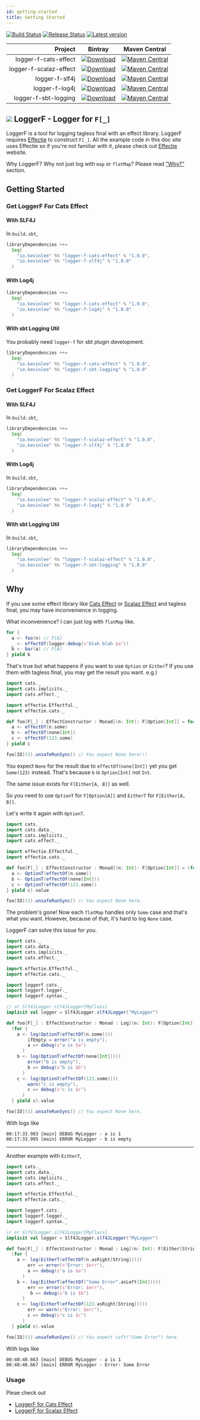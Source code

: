 ```yaml
---
id: getting-started
title: Getting Started
---
```


[![Build Status](https://github.com/Kevin-Lee/logger-f/workflows/Build%20All/badge.svg)](https://github.com/Kevin-Lee/logger-f/actions?workflow=Build+All)
[![Release Status](https://github.com/Kevin-Lee/logger-f/workflows/Release/badge.svg)](https://github.com/Kevin-Lee/logger-f/actions?workflow=Release)
[![Latest version](https://index.scala-lang.org/kevin-lee/logger-f/latest.svg)](https://index.scala-lang.org/kevin-lee/logger-f)

| Project | Bintray | Maven Central |
| ------: | ------- | ------------- |
| logger-f-cats-effect | [![Download](https://api.bintray.com/packages/kevinlee/maven/logger-f-cats-effect/images/download.svg)](https://bintray.com/kevinlee/maven/logger-f-cats-effect/_latestVersion) | [![Maven Central](https://maven-badges.herokuapp.com/maven-central/io.kevinlee/logger-f-cats-effect_2.13/badge.svg)](https://search.maven.org/artifact/io.kevinlee/logger-f-cats-effect_2.13) |
| logger-f-scalaz-effect | [![Download](https://api.bintray.com/packages/kevinlee/maven/logger-f-scalaz-effect/images/download.svg)](https://bintray.com/kevinlee/maven/logger-f-scalaz-effect/_latestVersion) | [![Maven Central](https://maven-badges.herokuapp.com/maven-central/io.kevinlee/logger-f-scalaz-effect_2.13/badge.svg)](https://search.maven.org/artifact/io.kevinlee/logger-f-scalaz-effect_2.13) |
| logger-f-slf4j | [![Download](https://api.bintray.com/packages/kevinlee/maven/logger-f-slf4j/images/download.svg)](https://bintray.com/kevinlee/maven/logger-f-slf4j/_latestVersion) | [![Maven Central](https://maven-badges.herokuapp.com/maven-central/io.kevinlee/logger-f-slf4j_2.13/badge.svg)](https://search.maven.org/artifact/io.kevinlee/logger-f-slf4j_2.13) |
| logger-f-log4j | [![Download](https://api.bintray.com/packages/kevinlee/maven/logger-f-log4j/images/download.svg)](https://bintray.com/kevinlee/maven/logger-f-log4j/_latestVersion) | [![Maven Central](https://maven-badges.herokuapp.com/maven-central/io.kevinlee/logger-f-log4j_2.13/badge.svg)](https://search.maven.org/artifact/io.kevinlee/logger-f-log4j_2.13) |
| logger-f-sbt-logging | [![Download](https://api.bintray.com/packages/kevinlee/maven/logger-f-sbt-logging/images/download.svg)](https://bintray.com/kevinlee/maven/logger-f-sbt-logging/_latestVersion) | [![Maven Central](https://maven-badges.herokuapp.com/maven-central/io.kevinlee/logger-f-sbt-logging_2.13/badge.svg)](https://search.maven.org/artifact/io.kevinlee/logger-f-sbt-logging_2.13) |

## ![](../img/logger-f-logo-96x96.png) LoggerF - Logger for `F[_]`

LoggerF is a tool for logging tagless final with an effect library. LoggerF requires [Effectie](https://kevin-lee.github.io/effectie) to construct `F[_]`. All the example code in this doc site uses Effectie so if you're not familiar with it, please check out [Effectie](https://kevin-lee.github.io/effectie) website.

Why LoggerF? Why not just log with `map` or `flatMap`? Please read ["Why?"](#why) section.

## Getting Started
### Get LoggerF For Cats Effect
#### With SLF4J

In `build.sbt`,

```scala
libraryDependencies ++=
  Seq(
    "io.kevinlee" %% "logger-f-cats-effect" % "1.0.0",
    "io.kevinlee" %% "logger-f-slf4j" % "1.0.0"
  )
```

#### With Log4j

```scala
libraryDependencies ++=
  Seq(
    "io.kevinlee" %% "logger-f-cats-effect" % "1.0.0",
    "io.kevinlee" %% "logger-f-log4j" % "1.0.0"
  )
```

#### With sbt Logging Util
You probably need `logger-f` for sbt plugin development.

```scala
libraryDependencies ++=
  Seq(
    "io.kevinlee" %% "logger-f-cats-effect" % "1.0.0",
    "io.kevinlee" %% "logger-f-sbt-logging" % "1.0.0"
  )
```


### Get LoggerF For Scalaz Effect
#### With SLF4J

In `build.sbt`,

```scala
libraryDependencies ++= 
  Seq(
    "io.kevinlee" %% "logger-f-scalaz-effect" % "1.0.0",
    "io.kevinlee" %% "logger-f-slf4j" % "1.0.0"
  )
```

#### With Log4j

In `build.sbt`,

```scala
libraryDependencies ++= 
  Seq(
    "io.kevinlee" %% "logger-f-scalaz-effect" % "1.0.0",
    "io.kevinlee" %% "logger-f-log4j" % "1.0.0"
  )
```

#### With sbt Logging Util

In `build.sbt`,

```scala
libraryDependencies ++= 
  Seq(
    "io.kevinlee" %% "logger-f-scalaz-effect" % "1.0.0",
    "io.kevinlee" %% "logger-f-sbt-logging" % "1.0.0"
  )
```

## Why
If you use some effect library like [Cats Effect](https://typelevel.org/cats-effect) or [Scalaz Effect](https://scalaz.github.io) and tagless final, you may have inconvenience in logging.

What inconvenience? I can just log with `flatMap` like.
```scala
for {
  a <- foo(n) // F[A]
  _ <- effectOf(logger.debug(s"blah blah $a"))
  b <- bar(a) // F[A]
} yield b
```
That's true but what happens if you want to use `Option` or `Either`? If you use them with tagless final, you may get the result you want.
e.g.)
```scala mdoc:reset-object
import cats._
import cats.implicits._
import cats.effect._

import effectie.Effectful._
import effectie.cats._

def foo[F[_] : EffectConstructor : Monad](n: Int): F[Option[Int]] = for {
  a <- effectOf(n.some)
  b <- effectOf(none[Int])
  c <- effectOf(123.some)
} yield c

foo[IO](1).unsafeRunSync() // You expect None here!!!

```

You expect `None` for the result due to `effectOf(none[Int])` yet you get `Some(123)` instead. That's because `b` is `Option[Int]` not `Int`.

The same issue exists for `F[Either[A, B]]` as well.

So you need to use `OptionT` for `F[Option[A]]` and `EitherT` for `F[Either[A, B]]`.

Let's write it again with `OptionT`.

```scala mdoc:reset-object
import cats._
import cats.data._
import cats.implicits._
import cats.effect._

import effectie.Effectful._
import effectie.cats._

def foo[F[_] : EffectConstructor : Monad](n: Int): F[Option[Int]] = (for {
  a <- OptionT(effectOf(n.some))
  b <- OptionT(effectOf(none[Int]))
  c <- OptionT(effectOf(123.some))
} yield c).value

foo[IO](1).unsafeRunSync() // You expect None here.

```
The problem's gone! Now each `flatMap` handles only `Some` case and that's what you want. However, because of that, it's hard to log `None` case.

LoggerF can solve this issue for you.

```scala mdoc:reset-object
import cats._
import cats.data._
import cats.implicits._
import cats.effect._

import effectie.Effectful._
import effectie.cats._

import loggerf.cats._
import loggerf.logger._
import loggerf.syntax._

// or Slf4JLogger.slf4JLogger[MyClass]
implicit val logger = Slf4JLogger.slf4JLogger("MyLogger")

def foo[F[_] : EffectConstructor : Monad : Log](n: Int): F[Option[Int]] =
  (for {
    a <- log(OptionT(effectOf(n.some)))(
        ifEmpty = error("a is empty"),
        a => debug(s"a is $a")
      )
    b <- log(OptionT(effectOf(none[Int])))(
        error("b is empty"),
        b => debug(s"b is $b")
      )
    c <- log(OptionT(effectOf(123.some)))(
        warn("c is empty"),
        c => debug(s"c is $c")
      )
  } yield c).value

foo[IO](1).unsafeRunSync() // You expect None here.
```
With logs like
```
00:17:33.983 [main] DEBUG MyLogger - a is 1
00:17:33.995 [main] ERROR MyLogger - b is empty
```

***

Another example with `EitherT`,
```scala mdoc:reset-object
import cats._
import cats.data._
import cats.implicits._
import cats.effect._

import effectie.Effectful._
import effectie.cats._

import loggerf.cats._
import loggerf.logger._
import loggerf.syntax._

// or Slf4JLogger.slf4JLogger[MyClass]
implicit val logger = Slf4JLogger.slf4JLogger("MyLogger")

def foo[F[_] : EffectConstructor : Monad : Log](n: Int): F[Either[String, Int]] =
  (for {
    a <- log(EitherT(effectOf(n.asRight[String])))(
        err => error(s"Error: $err"),
        a => debug(s"a is $a")
      )
    b <- log(EitherT(effectOf("Some Error".asLeft[Int])))(
        err => error(s"Error: $err"),
         b => debug(s"b is $b")
      )
    c <- log(EitherT(effectOf(123.asRight[String])))(
        err => warn(s"Error: $err"),
        c => debug(s"c is $c")
      )
  } yield c).value

foo[IO](1).unsafeRunSync() // You expect Left("Some Error") here.
```
With logs like
```
00:40:48.663 [main] DEBUG MyLogger - a is 1
00:40:48.667 [main] ERROR MyLogger - Error: Some Error
```

### Usage

Pleae check out
* [LoggerF for Cats Effect](cats-effect/cats-effect)
* [LoggerF for Scalaz Effect](scalaz-effect/scalaz-effect)
